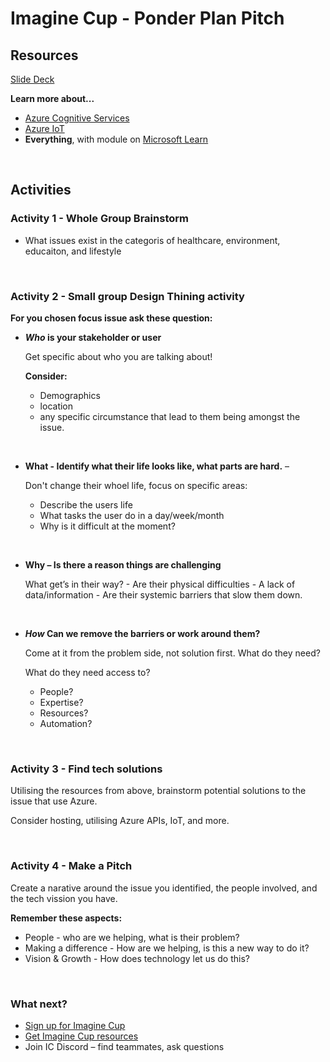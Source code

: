 # Imagine Cup  - Ponder Plan Pitch

## **Resources**
[Slide Deck](https://github.com/microsoft/Reactors/raw/main/personal-business-development/Imagine-Cup%7CPonder-Plan-Pitch/Imagine%20Cup%20-%20Ponder%20Plan%20Pitch.pptx)

**Learn more about...**
- [Azure Cognitive Services](https://azure.microsoft.com/en-us/products/cognitive-services/#overview)
- [Azure IoT](https://azure.microsoft.com/en-us/products/cognitive-services/#overview)
- **Everything**, with module on [Microsoft Learn](https://learn.microsoft.com/en-us/training/)

<br>

## **Activities**
### **Activity 1 - Whole Group Brainstorm**
- What issues exist in the categoris of healthcare, environment, educaiton, and lifestyle

<br>

### **Activity 2 - Small group Design Thining activity**
**For you chosen focus issue ask these question:**
- ***Who* is your stakeholder or user** 

    Get specific about who you are talking about!

    **Consider:**
    - Demographics
    - location
    - any specific circumstance that lead to them being amongst the issue.

<br>

- **What - Identify what their life looks like, what parts are hard.** – 

    Don't change their whoel life, focus on specific areas:
    - Describe the users life
    - What tasks the user do in a day/week/month
    - Why is it difficult at the moment?

<br>

- **Why – Is there a reason things are challenging**

    What get’s in their way?
        - Are their physical difficulties
        - A lack of data/information
        - Are their systemic barriers that slow them down.

<br>


- ***How* Can we remove the barriers or work around them?**

    Come at it from the problem side, not solution first. What do they need?

    What do they need access to?

    - People? 
    - Expertise?
    - Resources?
    - Automation?


<br>

### **Activity 3 - Find tech solutions**

Utilising the resources from above, brainstorm potential solutions to the issue that use Azure.

Consider hosting, utilising Azure APIs, IoT, and more. 

<br>

### **Activity 4 - Make a Pitch**

Create a narative around the issue you identified, the people involved, and the tech vission you have. 

**Remember these aspects:**

- People - who are we helping, what is their problem?
- Making a difference - How are we helping, is this a new way to do it? 
- Vision & Growth - How does technology let us do this? 

<br>

### **What next?**

- [Sign up for Imagine Cup](https://aka.ms/Imaginecuprego1)
- [Get Imagine Cup resources](https://aka.ms/Imagine-Cup)
- Join IC Discord – find teammates, ask questions





